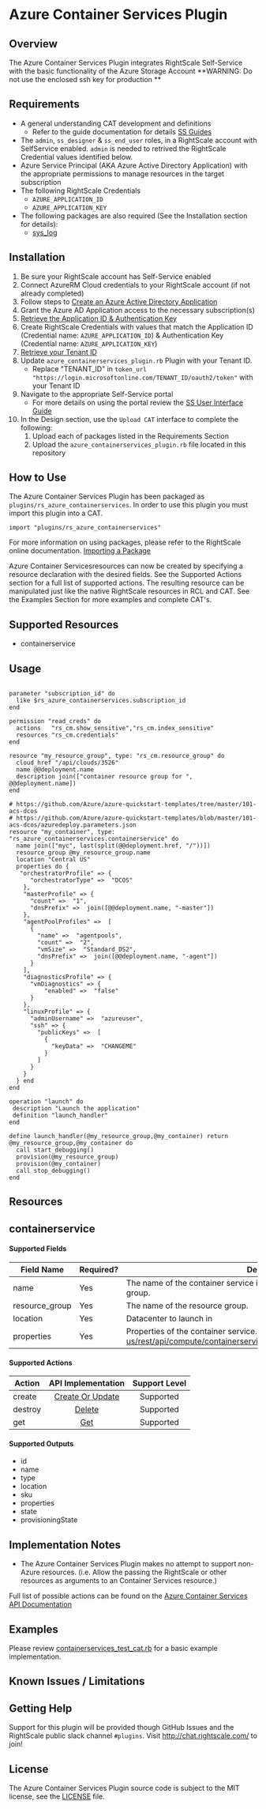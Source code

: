 # Azure Container Services Plugin

## Overview
The Azure Container Services Plugin integrates RightScale Self-Service with the basic functionality of the Azure Storage Account
**WARNING: Do not use the enclosed ssh key for production **

## Requirements
- A general understanding CAT development and definitions
  - Refer to the guide documentation for details [SS Guides](http://docs.rightscale.com/ss/guides/)
- The `admin`, `ss_designer` & `ss_end_user` roles, in a RightScale account with SelfService enabled.  `admin` is needed to retrived the RightScale Credential values identified below.
- Azure Service Principal (AKA Azure Active Directory Application) with the appropriate permissions to manage resources in the target subscription
- The following RightScale Credentials
  - `AZURE_APPLICATION_ID`
  - `AZURE_APPLICATION_KEY`
- The following packages are also required (See the Installation section for details):
  - [sys_log](sys_log.rb)

## Installation
1. Be sure your RightScale account has Self-Service enabled
1. Connect AzureRM Cloud credentials to your RightScale account (if not already completed)
1. Follow steps to [Create an Azure Active Directory Application](https://docs.microsoft.com/en-us/azure/azure-resource-manager/resource-group-create-service-principal-portal#create-an-azure-active-directory-application)
1. Grant the Azure AD Application access to the necessary subscription(s)
1. [Retrieve the Application ID & Authentication Key](https://docs.microsoft.com/en-us/azure/azure-resource-manager/resource-group-create-service-principal-portal#get-application-id-and-authentication-key)
1. Create RightScale Credentials with values that match the Application ID (Credential name: `AZURE_APPLICATION_ID`) & Authentication Key (Credential name: `AZURE_APPLICATION_KEY`)
1. [Retrieve your Tenant ID](https://docs.microsoft.com/en-us/azure/azure-resource-manager/resource-group-create-service-principal-portal#get-tenant-id)
1. Update `azure_containerservices_plugin.rb` Plugin with your Tenant ID. 
   - Replace "TENANT_ID" in `token_url "https://login.microsoftonline.com/TENANT_ID/oauth2/token"` with your Tenant ID
1. Navigate to the appropriate Self-Service portal
   - For more details on using the portal review the [SS User Interface Guide](http://docs.rightscale.com/ss/guides/ss_user_interface_guide.html)
1. In the Design section, use the `Upload CAT` interface to complete the following:
   1. Upload each of packages listed in the Requirements Section
   1. Upload the `azure_containerservices_plugin.rb` file located in this repository
 
## How to Use
The Azure Container Services Plugin has been packaged as `plugins/rs_azure_containerservices`. In order to use this plugin you must import this plugin into a CAT.
```
import "plugins/rs_azure_containerservices"
```
For more information on using packages, please refer to the RightScale online documentation. [Importing a Package](http://docs.rightscale.com/ss/guides/ss_packaging_cats.html#importing-a-package)

Azure Container Servicesresources can now be created by specifying a resource declaration with the desired fields. See the Supported Actions section for a full list of supported actions.
The resulting resource can be manipulated just like the native RightScale resources in RCL and CAT. See the Examples Section for more examples and complete CAT's.

## Supported Resources
 - containerservice

## Usage
```

parameter "subscription_id" do
  like $rs_azure_containerservices.subscription_id
end

permission "read_creds" do
  actions   "rs_cm.show_sensitive","rs_cm.index_sensitive"
  resources "rs_cm.credentials"
end

resource "my_resource_group", type: "rs_cm.resource_group" do
  cloud_href "/api/clouds/3526"
  name @@deployment.name
  description join(["container resource group for ", @@deployment.name])
end

# https://github.com/Azure/azure-quickstart-templates/tree/master/101-acs-dcos
# https://github.com/Azure/azure-quickstart-templates/blob/master/101-acs-dcos/azuredeploy.parameters.json
resource "my_container", type: "rs_azure_containerservices.containerservice" do
  name join(["myc", last(split(@@deployment.href, "/"))])
  resource_group @my_resource_group.name
  location "Central US"
  properties do {
   "orchestratorProfile" => {
      "orchestratorType" =>  "DCOS"
    },
    "masterProfile" => {
      "count" =>  "1",
      "dnsPrefix" =>  join([@@deployment.name, "-master"])
    },
    "agentPoolProfiles" =>  [
      {
        "name" =>  "agentpools",
        "count" =>  "2",
        "vmSize" =>  "Standard_DS2",
        "dnsPrefix" =>  join([@@deployment.name, "-agent"])
      }
    ],
    "diagnosticsProfile" => {
      "vmDiagnostics" => {
          "enabled" =>  "false"
      }
    },
    "linuxProfile" => {
      "adminUsername" =>  "azureuser",
      "ssh" => {
        "publicKeys" =>  [
          {
            "keyData" =>  "CHANGEME"
          }
        ]
      }
    }
  } end
end

operation "launch" do
 description "Launch the application"
 definition "launch_handler"
end

define launch_handler(@my_resource_group,@my_container) return @my_resource_group,@my_container do
  call start_debugging()
  provision(@my_resource_group)
  provision(@my_container)
  call stop_debugging()
end
```
## Resources
## containerservice
#### Supported Fields
| Field Name | Required? | Description |
|------------|-----------|-------------|
|name|Yes|The name of the container service in the specified subscription and resource group.|
|resource_group|Yes|The name of the resource group.|
|location|Yes|Datacenter to launch in|
|properties|Yes| Properties of the container service.(https://docs.microsoft.com/en-us/rest/api/compute/containerservices#ContainerServices_CreateOrUpdate)|

#### Supported Actions

| Action | API Implementation | Support Level |
|--------------|:----:|:-------------:|
| create| [Create Or Update](https://docs.microsoft.com/en-us/rest/api/compute/containerservices#ContainerServices_CreateOrUpdate) | Supported |
| destroy | [Delete](https://docs.microsoft.com/en-us/rest/api/compute/containerservices#ContainerServices_Delete) | Supported |
| get | [Get](https://docs.microsoft.com/en-us/rest/api/compute/containerservices#ContainerServices_Get)| Supported |

#### Supported Outputs
- id
- name
- type
- location
- sku
- properties
- state
- provisioningState

## Implementation Notes
- The Azure Container Services Plugin makes no attempt to support non-Azure resources. (i.e. Allow the passing the RightScale or other resources as arguments to an Container Services resource.) 

 
Full list of possible actions can be found on the [Azure Container Services API Documentation](https://docs.microsoft.com/en-us/rest/api/compute/containerservices)
## Examples
Please review [containerservices_test_cat.rb](./containerservices_test_cat.rb) for a basic example implementation.
	
## Known Issues / Limitations

## Getting Help
Support for this plugin will be provided though GitHub Issues and the RightScale public slack channel `#plugins`.
Visit http://chat.rightscale.com/ to join!

## License
The Azure Container Services Plugin source code is subject to the MIT license, see the [LICENSE](../../LICENSE) file.
